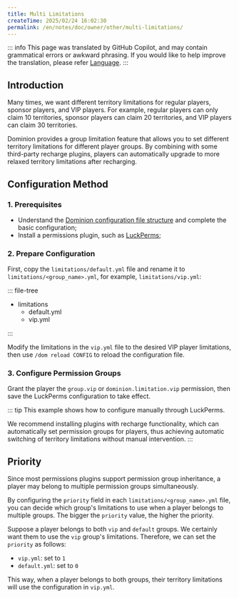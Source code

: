 ```yaml
---
title: Multi Limitations
createTime: 2025/02/24 16:02:30
permalink: /en/notes/doc/owner/other/multi-limitations/
---
```


::: info
This page was translated by GitHub Copilot, and may contain grammatical errors or awkward phrasing.
If you would like to help improve the translation, please refer [Language](/en/notes/doc/owner/config-ref/languages/).
:::

## Introduction

Many times, we want different territory limitations for regular players, sponsor players, and VIP players. For example,
regular players can only claim 10 territories, sponsor players can claim 20 territories, and VIP players can claim 30
territories.

Dominion provides a group limitation feature that allows you to set different territory limitations for different player
groups.
By combining with some third-party recharge plugins, players can automatically upgrade to more relaxed territory
limitations after recharging.

## Configuration Method

### 1. Prerequisites

- Understand the [Dominion configuration file structure](/en/notes/doc/owner/config-ref/overview/) and complete the
  basic configuration;
- Install a permissions plugin, such as [LuckPerms](https://luckperms.net/);

### 2. Prepare Configuration

First, copy the `limitations/default.yml` file and rename it to `limitations/<group_name>.yml`, for example,
`limitations/vip.yml`:

::: file-tree

- limitations
    - default.yml
    - vip.yml

:::

Modify the limitations in the `vip.yml` file to the desired VIP player limitations, then use `/dom reload CONFIG` to
reload the configuration file.

### 3. Configure Permission Groups

Grant the player the `group.vip` or `dominion.limitation.vip` permission, then save the LuckPerms configuration to take effect.

::: tip
This example shows how to configure manually through LuckPerms.

We recommend installing plugins with recharge functionality, which can automatically set permission groups for players,
thus achieving automatic switching of territory limitations without manual intervention.
:::

## Priority

Since most permissions plugins support permission group inheritance, a player may belong to multiple permission groups
simultaneously.

By configuring the `priority` field in each `limitations/<group_name>.yml` file, you can decide which group's
limitations to use when a player belongs to multiple groups.
The bigger the `priority` value, the higher the priority.

Suppose a player belongs to both `vip` and `default` groups. We certainly want them to use the `vip` group's
limitations.
Therefore, we can set the `priority` as follows:

- `vip.yml`: set to `1`
- `default.yml`: set to `0`

This way, when a player belongs to both groups, their territory limitations will use the configuration in `vip.yml`.
